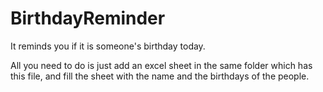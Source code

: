 # BirthdayReminder

It reminds you if it is someone's birthday today. 

All you need to do is just add an excel sheet in the same folder which has this file, and fill the sheet with the name and the birthdays of the people.

